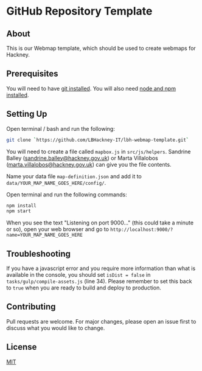 # GitHub Repository Template

## About

This is our Webmap template, which should be used to create webmaps for Hackney.

## Prerequisites

You will need to have
[git installed](https://git-scm.com/book/en/v2/Getting-Started-Installing-Git).
You will also need [node and npm installed](https://nodejs.org/en/download/).

## Setting Up

Open terminal / bash and run the following:

```bash
git clone `https://github.com/LBHackney-IT/lbh-webmap-template.git`
```

You will need to create a file called `mapbox.js` in `src/js/helpers`. Sandrine
Balley (sandrine.balley@hackney.gov.uk) or Marta Villalobos
(marta.villalobos@hackney.gov.uk) can give you the file contents.

Name your data file `map-definition.json` and add it to
`data/YOUR_MAP_NAME_GOES_HERE/config/`.

Open terminal and run the following commands:

```bash
npm install
npm start
```

When you see the text "Listening on port 9000..." (this could take a minute or
so), open your web browser and go to
`http://localhost:9000/?name=YOUR_MAP_NAME_GOES_HERE`

## Troubleshooting

If you have a javascript error and you require more information than what is
available in the console, you should set `isDist = false` in
`tasks/gulp/compile-assets.js` (line 34). Please remember to set this back to
`true` when you are ready to build and deploy to production.

## Contributing

Pull requests are welcome. For major changes, please open an issue first to
discuss what you would like to change.

## License

[MIT](https://choosealicense.com/licenses/mit/)
